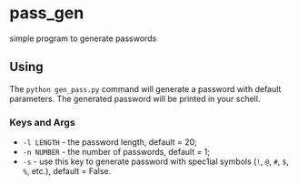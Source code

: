 # pass_gen
simple program to generate passwords

## Using
The `python gen_pass.py` command will generate a password with default parameters. The generated password will be printed in your schell.

### Keys and Args
* `-l LENGTH` - the password length, default = 20;
* `-n NUMBER` - the number of passwords, default = 1;
* `-s` - use this key to generate password with spec1ial symbols (`!`, `@`, `#`, `$`, `%`, etc.), default = False.
